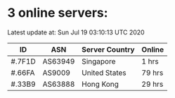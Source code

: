 # 3 online servers:

Latest update at: Sun Jul 19 03:10:13 UTC 2020

| ID | ASN | Server Country | Online |
| -- | --- | -------------- | ------ |
| #.7F1D | AS63949 | Singapore | 1 hrs |
| #.66FA | AS9009 | United States | 79 hrs |
| #.33B9 | AS63888 | Hong Kong | 29 hrs |

